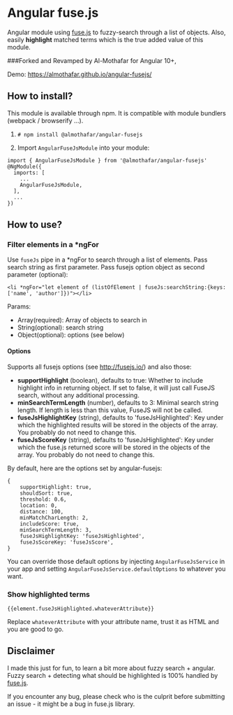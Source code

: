 # Angular fuse.js

Angular module using [fuse.js](http://fusejs.io/) to fuzzy-search through a list of objects.
Also, easily **highlight** matched terms which is the true added value of this module.

###Forked and Revamped by Al-Mothafar for Angular 10+,

Demo: <https://almothafar.github.io/angular-fusejs/>

## How to install?

This module is available through npm. It is compatible with module bundlers (webpack / browserify ...).

1. `# npm install @almothafar/angular-fusejs`


2. Import `AngularFuseJsModule` into your module:
```
import { AngularFuseJsModule } from '@almothafar/angular-fusejs'
@NgModule({
  imports: [
    ...
    AngularFuseJsModule,
  ],
  ...
})
```

## How to use?

### Filter elements in a *ngFor
Use `fuseJs` pipe in a *ngFor to search through a list of elements. Pass search string as first parameter. Pass fusejs option object as second parameter (optional):
```
<li *ngFor="let element of (listOfElement | fuseJs:searchString:{keys: ['name', 'author']})"></li>
```

Params:
- Array(required): Array of objects to search in
- String(optional): search string
- Object(optional): options (see below)

#### Options
Supports all fusejs options (see <http://fusejs.io/>) and also those:
- **supportHighlight** (boolean), defaults to true: Whether to include highlight info in returning object. If set to false, it will just call FuseJS search, without any additional processing.
- **minSearchTermLength** (number), defaults to 3: Minimal search string length. If length is less than this value, FuseJS will not be called.
- **fuseJsHighlightKey** (string), defaults to 'fuseJsHighlighted': Key under which the highlighted results will be stored in the objects of the array. You probably do not need to change this.
- **fuseJsScoreKey** (string), defaults to 'fuseJsHighlighted': Key under which the fuse.js returned score will be stored in the objects of the array. You probably do not need to change this.

By default, here are the options set by angular-fusejs:
```
{
    supportHighlight: true,
    shouldSort: true,
    threshold: 0.6,
    location: 0,
    distance: 100,
    minMatchCharLength: 2,
    includeScore: true,
    minSearchTermLength: 3,
    fuseJsHighlightKey: 'fuseJsHighlighted',
    fuseJsScoreKey: 'fuseJsScore',
}
```

You can override those default options by injecting `AngularFuseJsService` in your app and setting `AngularFuseJsService.defaultOptions` to whatever you want.

### Show highlighted terms
```
{{element.fuseJsHighlighted.whateverAttribute}}
```
Replace `whateverAttribute` with your attribute name, trust it as HTML and you are good to go.

## Disclaimer

I made this just for fun, to learn a bit more about fuzzy search + angular. Fuzzy search + detecting what should be highlighted is 100% handled by [fuse.js](http://fusejs.io/).

If you encounter any bug, please check who is the culprit before submitting an issue - it might be a bug in fuse.js library.
